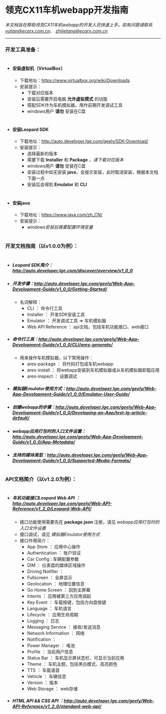 # 领克CX11车机webapp开发指南

*本文档旨在帮助领克CX11车机webapp的开发人员快速上手。如有问题请联系 yutian@ecarx.com.cn、 zhijietang@ecarx.com.cn*

----
### 开发工具准备：
#
* #### 安装虚拟机（VirtualBox）
  * 下载地址：https://www.virtualbox.org/wiki/Downloads
  * 安装提示：
    * 下载对应版本 
    * 安装后需要开启电脑 **允许虚拟模式** 的功能
    * 搭配SDK作为车机模拟器，用作前期开发调试工具
    * windows用户 **请勿** 安装在C盘
#
* #### 安装Leopard SDK
  * 下载地址：http://auto.developer.lge.com/geely/SDK-Download/
  * 安装提示：
    * 选择最新的版本
    * 需要下载 **Installer** 和 **Package** ，*请下载对应版本*
    * windows用户 **请勿** 安装在C盘
    * 安装过程中如无安装 **java**，会提示安装，此时取消安装，根据本文档下面一点
    * 安装后会得到 **Emulator** 和 **CLI**
#

* #### 安装java
  * 下载地址：https://www.java.com/zh_CN/
  * 安装提示：
    * *windows安装后需要配置环境变量*
#

### 开发文档指南（以v1.0.0为例）：
#
* ##### Leopard SDK简介：http://auto.developer.lge.com/discover/overview/v1_0_0 

* ##### 开发步骤：http://auto.developer.lge.com/geely/Web-App-Development-Guide/v1_0_0/Getting-Started/
  * 名词解释：
    * CLI ： 命令行工具
    * Installer ： 开发SDK安装工具
    * Emulator ： 开发调试工具 => 车机模拟器
    * Web API Reference ： api文档，包括车机功能接口、web接口

* ##### 命令行工具：http://auto.developer.lge.com/geely/Web-App-Development-Guide/v1_0_0/CLI/ares-generate/
  * 用来操作车机模拟器，以下常用操作：
    * ares-package ： 将代码打包成车机webapp
    * ares-install ： 将webapp安装到车机模拟器或从车机模拟器卸载应用
    * ares-inspect ： 设置调试

* ##### 模拟器Emulator使用方式：http://auto.developer.lge.com/geely/Web-App-Development-Guide/v1_0_0/Emulator-User-Guide/

* ##### 创建webapp的步骤：http://auto.developer.lge.com/geely/Web-App-Development-Guide/v1_0_0/Developing-an-App/test-lg-article-default/

* ##### webapp应用打包时的入口文件设置：http://auto.developer.lge.com/geely/Web-App-Development-Guide/v1_0_0/App-Metadata/ 

* ##### 支持的媒体类型：http://auto.developer.lge.com/geely/Web-App-Development-Guide/v1_0_0/Supported-Media-Formats/

#
### API文档简介（以v1.2.0为例）：
#
* ##### 车机功能接口Leopard Web API ：http://auto.developer.lge.com/geely/Web-API-Reference/v1_2_0/Leopard-Web-API/
  * 接口功能使用需要先在 **package.json** 注册，请见 *webapp应用打包时的入口文件设置*
  * 接口调试，请见 *模拟器Emulator使用方式*
  * 接口作用简介：
    * App Store ： 应用中心操作
    * Authentication ： 账户验证
    * Car Config : 车辆配置参数
    * DIM ： 仪表盘的媒体区域操作
    * Driving Notifier ： 
    * Fullscreen ： 全屏显示
    * Geolocation ： 地理位置信息
    * Go Home Screen ： 回到主屏幕
    * Intents ： 应用被第三方应用调起
    * Key Event ： 车载按键，包括方向盘按键
    * Language ： 车机语言
    * Lifecycle ： 应用生命周期
    * Logging ： 日志
    * Messaging Service ： 接收/发送消息
    * Network Information ： 网络
    * Notification ： 
    * Power Manager ： 电池
    * Profile ： 当前用户信息
    * Status Bar ： 车机显示屏状态栏，可显示当前应用
    * Theme ： 车机主题，包括黑白模式、高亮颜色
    * TTS ： 车载语音
    * Vehicle ： 车辆信息
    * Version ： 版本
    * Web Storage ： web存储
* ##### HTML API && CSS API ：http://auto.developer.lge.com/geely/Web-API-Reference/v1_2_0/standard-web-api/
